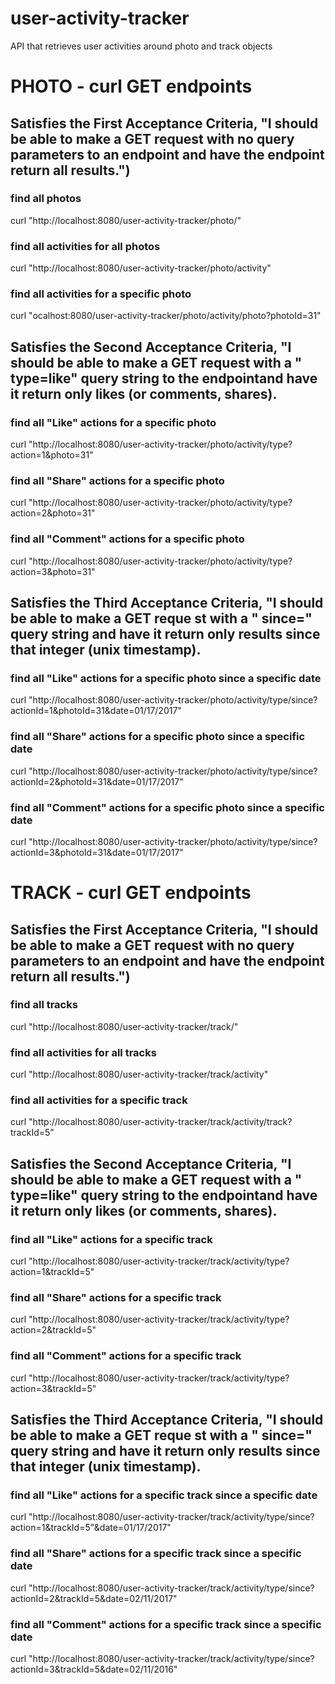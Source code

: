 # user-activity-tracker
API that retrieves user activities around photo and track objects

# PHOTO - curl GET endpoints 

## Satisfies the First Acceptance Criteria, "I should be able to make a GET request with no query parameters to an endpoint and have the endpoint return all results.")
### find all photos
curl "http://localhost:8080/user-activity-tracker/photo/"

### find all activities for all photos 
curl "http://localhost:8080/user-activity-tracker/photo/activity"

### find all activities for a specific photo
curl "ocalhost:8080/user-activity-tracker/photo/activity/photo?photoId=31"

## Satisfies the Second Acceptance Criteria, "I should be able to make a GET request with a " type=like" query string to the endpointand have it return only likes (or comments, shares).
### find all "Like" actions for a specific photo
curl "http://localhost:8080/user-activity-tracker/photo/activity/type?action=1&photo=31"

### find all "Share" actions for a specific photo
curl "http://localhost:8080/user-activity-tracker/photo/activity/type?action=2&photo=31"

### find all "Comment" actions for a specific photo
curl "http://localhost:8080/user-activity-tracker/photo/activity/type?action=3&photo=31"


## Satisfies the Third Acceptance Criteria, "I should be able to make a GET reque st with a " since=<integer>" query string and have it return only results since that integer (unix timestamp).
### find all "Like" actions for a specific photo since a specific date
curl "http://localhost:8080/user-activity-tracker/photo/activity/type/since?actionId=1&photoId=31&date=01/17/2017"

### find all "Share" actions for a specific photo since a specific date
curl "http://localhost:8080/user-activity-tracker/photo/activity/type/since?actionId=2&photoId=31&date=01/17/2017"

### find all "Comment" actions for a specific photo since a specific date
curl "http://localhost:8080/user-activity-tracker/photo/activity/type/since?actionId=3&photoId=31&date=01/17/2017"



# TRACK - curl GET endpoints

## Satisfies the First Acceptance Criteria, "I should be able to make a GET request with no query parameters to an endpoint and have the endpoint return all results.")
### find all tracks 
curl "http://localhost:8080/user-activity-tracker/track/"

### find all activities for all tracks
curl "http://localhost:8080/user-activity-tracker/track/activity"

### find all activities for a specific track
curl "http://localhost:8080/user-activity-tracker/track/activity/track?trackId=5"


## Satisfies the Second Acceptance Criteria, "I should be able to make a GET request with a " type=like" query string to the endpointand have it return only likes (or comments, shares).
### find all "Like" actions for a specific track
curl "http://localhost:8080/user-activity-tracker/track/activity/type?action=1&trackId=5"

### find all "Share" actions for a specific track
curl "http://localhost:8080/user-activity-tracker/track/activity/type?action=2&trackId=5"

### find all "Comment" actions for a specific track
curl "http://localhost:8080/user-activity-tracker/track/activity/type?action=3&trackId=5"


## Satisfies the Third Acceptance Criteria, "I should be able to make a GET reque st with a " since=<integer>" query string and have it return only results since that integer (unix timestamp).
### find all "Like" actions for a specific track since a specific date
curl "http://localhost:8080/user-activity-tracker/track/activity/type/since?action=1&trackId=5"&date=01/17/2017"

### find all "Share" actions for a specific track since a specific date
curl "http://localhost:8080/user-activity-tracker/track/activity/type/since?actionId=2&trackId=5&date=02/11/2017"

### find all "Comment" actions for a specific track since a specific date
curl "http://localhost:8080/user-activity-tracker/track/activity/type/since?actionId=3&trackId=5&date=02/11/2016"